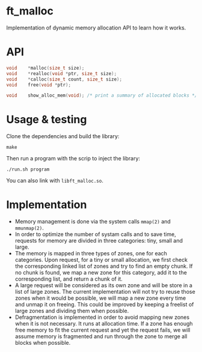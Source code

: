 # ft_malloc
Implementation of dynamic memory allocation API to learn how it works.

# API
``` C
void	*malloc(size_t size);
void	*realloc(void *ptr, size_t size);
void	*calloc(size_t count, size_t size);
void	free(void *ptr);

void	show_alloc_mem(void); /* print a summary of allocated blocks */
```

# Usage & testing
Clone the dependencies and build the library:
```
make
```
Then run a program with the scrip to inject the library:
```
./run.sh program
```
You can also link with `libft_malloc.so`.

# Implementation
- Memory management is done via the system calls `mmap(2)` and `mmunmap(2)`.
- In order to optimize the number of systam calls and to save time, requests for
  memory are divided in three categories: tiny, small and large.
- The memory is mapped in three types of zones, one for each categories. Upon
  request, for a tiny or small allocation, we first check the corresponding
  linked list of zones and try to find an empty chunk. If no chunk is found, we
  map a new zone for this category, add it to the corresponding list, and return
  a chunk of it.
- A large request will be considered as its own zone and will be store in a list
  of large zones. The current implementation will not try to reuse those zones
  when it would be possible, we will map a new zone every time and unmap it on
  freeing. This could be improved by keeping a freelist of large zones and
  dividing them when possible.
- Defragmentation is implemented in order to avoid mapping new zones when it is
  not necessary. It runs at allocation time. If a zone has enough free memory to
  fit the current request and yet the request fails, we will assume memory is
  fragmented and run through the zone to merge all blocks when possible. 
